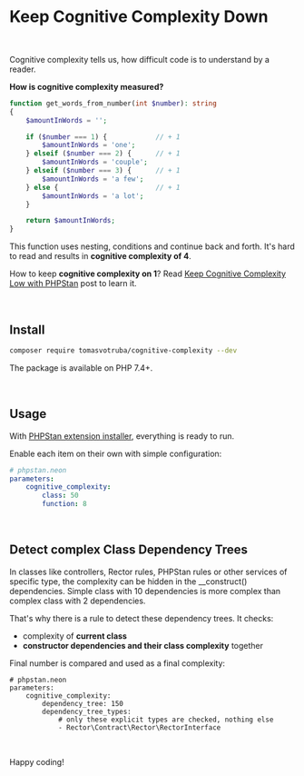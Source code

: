 # Keep Cognitive Complexity Down

<br>

Cognitive complexity tells us, how difficult code is to understand by a reader.

**How is cognitive complexity measured?**

```php
function get_words_from_number(int $number): string
{
    $amountInWords = '';

    if ($number === 1) {            // + 1
        $amountInWords = 'one';
    } elseif ($number === 2) {      // + 1
        $amountInWords = 'couple';
    } elseif ($number === 3) {      // + 1
        $amountInWords = 'a few';
    } else {                        // + 1
        $amountInWords = 'a lot';
    }

    return $amountInWords;
}
```

This function uses nesting, conditions and continue back and forth. It's hard to read and results in **cognitive complexity of 4**.

How to keep **cognitive complexity on 1**? Read [Keep Cognitive Complexity Low with PHPStan](https://tomasvotruba.com/blog/keep-cognitive-complexity-low-with-phpstan/) post to learn it.

<br>

## Install

```bash
composer require tomasvotruba/cognitive-complexity --dev
```

The package is available on PHP 7.4+.

<br>

## Usage

With [PHPStan extension installer](https://github.com/phpstan/extension-installer), everything is ready to run.

Enable each item on their own with simple configuration:

```yaml
# phpstan.neon
parameters:
    cognitive_complexity:
        class: 50
        function: 8
```

<br>

## Detect complex Class Dependency Trees

In classes like controllers, Rector rules, PHPStan rules or other services of specific type, the complexity can be hidden in the __construct() dependencies. Simple class with 10 dependencies is more complex than complex class with 2 dependencies.

That's why there is a rule to detect these dependency trees. It checks:

* complexity of **current class**
* **constructor dependencies and their class complexity** together

Final number is compared and used as a final complexity:

```neon
# phpstan.neon
parameters:
    cognitive_complexity:
        dependency_tree: 150
        dependency_tree_types:
            # only these explicit types are checked, nothing else
            - Rector\Contract\Rector\RectorInterface
```

<br>

Happy coding!
